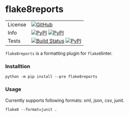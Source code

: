 # flake8reports


|     |   |
|-----|---|
|License |[![GitHub](https://img.shields.io/badge/license-MIT-brightgreen.svg)](https://raw.githubusercontent.com/Microsoft/ptvsd/master/LICENSE)|
|Info |[![PyPI](https://img.shields.io/pypi/v/flake8reports.svg)](https://pypi.org/project/flake8reports/) [![PyPI](https://img.shields.io/pypi/pyversions/flake8reports.svg)](https://pypi.org/project/flake8reports/)|
|Tests|[![Build Status](https://dev.azure.com/c0d3r/flake8reports/_apis/build/status/flake8reports-yaml?branchName=master)](https://dev.azure.com/c0d3r/flake8reports/_build/latest?definitionId=1&branchName=master) [![PyPI](https://img.shields.io/azure-devops/coverage/c0d3r/flake8reports/1.svg)](https://pypi.org/project/flake8reports/)|

`flake8reports` is a formatting plugin for `flake8`linter.

### Installtion
```console
python -m pip install --pre flake8reports
```

### Usage
Currently supports following formats: xml, json, csv, junit.
```console
flake8 --format=junit .
```
